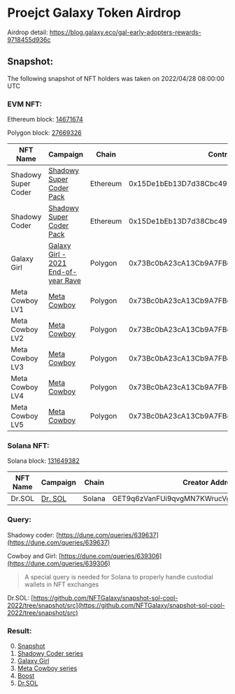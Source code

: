 # Proejct Galaxy Token Airdrop

Airdrop detail: https://blog.galaxy.eco/gal-early-adopters-rewards-9718455d936c

## Snapshot:

The following snapshot of NFT holders was taken on 2022/04/28 08:00:00 UTC

### EVM NFT:

Ethereum block: [14671674](https://etherscan.io/block/14671674)

Polygon block: [27669326](https://polygonscan.com/block/27669326)

| NFT Name            | Campaign                                                                             | Chain    | Contract                                     | Contract Type | GAL |
| ------------------- | ------------------------------------------------------------------------------------ | -------- | -------------------------------------------- | ------------- | --- |
| Shadowy Super Coder | [Shadowy Super Coder Pack](https://galaxy.eco/galaxy/campaign/GCxMoUUmZu)            | Ethereum | 0x15De1bEb13D7d38Cbc493D3ecbC0c7650E715C22   | ERC1155       | 200 |
| Shadowy Coder       | [Shadowy Super Coder Pack](https://galaxy.eco/galaxy/campaign/GCxMoUUmZu)            | Ethereum | 0x15De1bEb13D7d38Cbc493D3ecbC0c7650E715C22   | ERC1155       | 100 |
| Galaxy Girl         | [Galaxy Girl - 2021 End-of-year Rave](https://galaxy.eco/galaxy/campaign/GCts8UUAPJ) | Polygon  | 0x73Bc0bA23cA13Cb9A7FBeda5F661562EF985155E   | ERC721        | 250 |
| Meta Cowboy LV1     | [Meta Cowboy](https://galaxy.eco/galaxy/campaign/GCMDXUUhhb)                         | Polygon  | 0x73Bc0bA23cA13Cb9A7FBeda5F661562EF985155E   | ERC721        | 200 |
| Meta Cowboy LV2     | [Meta Cowboy](https://galaxy.eco/galaxy/campaign/GCMDXUUhhb)                         | Polygon  | 0x73Bc0bA23cA13Cb9A7FBeda5F661562EF985155E   | ERC721        | 200 |
| Meta Cowboy LV3     | [Meta Cowboy](https://galaxy.eco/galaxy/campaign/GCMDXUUhhb)                         | Polygon  | 0x73Bc0bA23cA13Cb9A7FBeda5F661562EF985155E   | ERC721        | 200 |
| Meta Cowboy LV4     | [Meta Cowboy](https://galaxy.eco/galaxy/campaign/GCMDXUUhhb)                         | Polygon  | 0x73Bc0bA23cA13Cb9A7FBeda5F661562EF985155E   | ERC721        | 200 |
| Meta Cowboy LV5     | [Meta Cowboy](https://galaxy.eco/galaxy/campaign/GCMDXUUhhb)                         | Polygon  | 0x73Bc0bA23cA13Cb9A7FBeda5F661562EF985155E   | ERC721        | 200 |

### Solana NFT:

Solana block: [131649382](https://solscan.io/block/131649382)

| NFT Name | Campaign                                                 | Chain  | Creator Address                              | GAL |
| -------- | -------------------------------------------------------- | ------ | -------------------------------------------- | --- |
| Dr.SOL   | [Dr. SOL](https://galaxy.eco/solana/campaign/GCe4SUUhRz) | Solana | GET9q6zVanFUi9qvgMN7KWrucVg56RRZt2Upe3pMbWwq | 30  |

### Query:

Shadowy coder: [https://dune.com/queries/639637](https://dune.com/queries/639637)

Cowboy and Girl: [https://dune.com/queries/639306](https://dune.com/queries/639306)

> A special query is needed for Solana to properly handle custodial wallets in NFT exchanges

Dr.SOL: [https://github.com/NFTGalaxy/snapshot-sol-cool-2022/tree/snapshot/src](https://github.com/NFTGalaxy/snapshot-sol-cool-2022/tree/snapshot/src)

### Result:

0. [Snapshot](snapshot/snapshot.csv)
1. [Shadowy Coder series](snapshot/shadowy-coder.csv)
2. [Galaxy Girl](snapshot/galaxy-girl.csv)
3. [Meta Cowboy series](snapshot/meta-cowboy.csv)
4. [Boost](snapshot/boost.csv)
5. [Dr.SOL](snapshot/dr-sol.csv)
